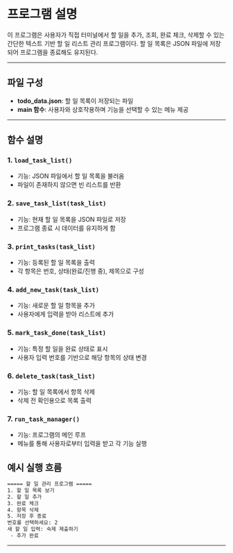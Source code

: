 # 프로그램 설명

이 프로그램은 사용자가 직접 터미널에서 할 일을 추가, 조회, 완료 체크, 삭제할 수 있는 간단한 텍스트 기반 할 일 리스트 관리 프로그램이다. 할 일 목록은 JSON 파일에 저장되어 프로그램을 종료해도 유지된다.

---

## 파일 구성

- **todo_data.json**: 할 일 목록이 저장되는 파일
- **main 함수**: 사용자와 상호작용하며 기능을 선택할 수 있는 메뉴 제공

---

## 함수 설명

### 1. `load_task_list()`

- 기능: JSON 파일에서 할 일 목록을 불러옴
- 파일이 존재하지 않으면 빈 리스트를 반환

### 2. `save_task_list(task_list)`

- 기능: 현재 할 일 목록을 JSON 파일로 저장
- 프로그램 종료 시 데이터를 유지하게 함

### 3. `print_tasks(task_list)`

- 기능: 등록된 할 일 목록을 출력
- 각 항목은 번호, 상태(완료/진행 중), 제목으로 구성

### 4. `add_new_task(task_list)`

- 기능: 새로운 할 일 항목을 추가
- 사용자에게 입력을 받아 리스트에 추가

### 5. `mark_task_done(task_list)`

- 기능: 특정 할 일을 완료 상태로 표시
- 사용자 입력 번호를 기반으로 해당 항목의 상태 변경

### 6. `delete_task(task_list)`

- 기능: 할 일 목록에서 항목 삭제
- 삭제 전 확인용으로 목록 출력

### 7. `run_task_manager()`

- 기능: 프로그램의 메인 루프
- 메뉴를 통해 사용자로부터 입력을 받고 각 기능 실행


##  예시 실행 흐름

```bash
===== 할 일 관리 프로그램 =====
1. 할 일 목록 보기
2. 할 일 추가
3. 완료 체크
4. 항목 삭제
5. 저장 후 종료
번호를 선택하세요: 2
새 할 일 입력: 숙제 제출하기
 - 추가 완료
```



---
